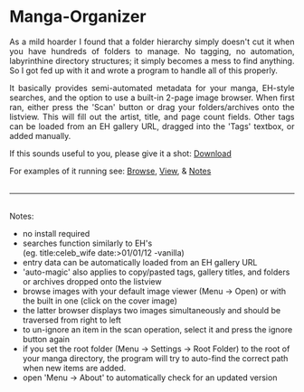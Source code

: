 Manga-Organizer
===============

<p align="justify">As a mild hoarder I found that a folder hierarchy simply doesn't cut it when you have hundreds of folders to manage. No tagging, no automation, labyrinthine directory structures; it simply becomes a mess to find anything. So I got fed up with it and wrote a program to handle all of this properly.</p>

<p align="justify">It basically provides semi-automated metadata for your manga, EH-style searches, and the option to use a built-in 2-page image browser. When first ran, either press the 'Scan' button or drag your folders/archives onto the listview. This will fill out the artist, title, and page count fields. Other tags can be loaded from an EH gallery URL, dragged into the 'Tags' textbox, or added manually.</p>

If this sounds useful to you, please give it a shot: <a href="https://dl.dropboxusercontent.com/u/103899726/Manga%20Organizer.exe">Download</a>

For examples of it running see: <a href="https://raw.github.com/Nagru/Manga-Organizer/master/Nagru - Manga Organizer/Resources/Prv_Browse.png" target="_blank">Browse</a>, <a href="https://raw.github.com/Nagru/Manga-Organizer/master/Nagru - Manga Organizer/Resources/Prv_View.jpg" target="_blank">View</a>, & <a href="https://raw.github.com/Nagru/Manga-Organizer/master/Nagru - Manga Organizer/Resources/Prv_Notes.png" target="_blank">Notes</a>
<br><br><hr><br>
Notes:
- no install required
- searches function similarly to EH's<br />
  (eg. title:celeb_wife date:>01/01/12 -vanilla)
- entry data can be automatically loaded from an EH gallery URL
- 'auto-magic' also applies to copy/pasted tags, gallery titles, and folders or archives dropped onto the listview
- browse images with your default image viewer (Menu -> Open) or with the built in one (click on the cover image)
- the latter browser displays two images simultaneously and should be traversed from right to left
- to un-ignore an item in the scan operation, select it and press the ignore button again
- if you set the root folder (Menu -> Settings -> Root Folder) to the root of your manga directory, the program will try to auto-find the correct path when new items are added.
- open 'Menu -> About' to automatically check for an updated version